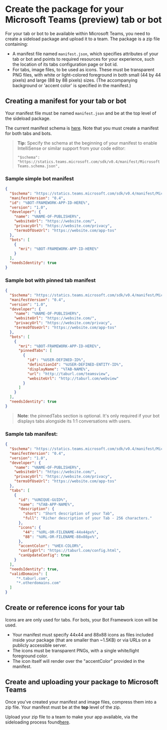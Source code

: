 ﻿# Create the package for your Microsoft Teams (preview) tab or bot

For your tab or bot to be available within Microsoft Teams, you need to create a sideload package and upload it to a team. The package is a zip file containing:

- A manifest file named `manifest.json`, which specifies attributes of your tab or bot and points to required resources for your experience, such the location of its tabs configuration page or bot id.
- For tabs, image files, to be used as icons.  These must be transparent PNG files, with white or light-colored foreground in both small (44 by 44 pixels) and large (88 by 88 pixels) sizes.  (The accompanying background or 'accent color' is specified in the manifest.)

## Creating a manifest for your tab or bot

Your manifest file must be named `manifest.json` and be at the top level of the sideload package.

The current manifest schema is [here](schema.md).  Note that you must create a manifest for both tabs and bots.

> **Tip:** Specify the schema at the beginning of your manifest to enable IntelliSense or similar support from your code editor:
> 
> `"$schema": "https://statics.teams.microsoft.com/sdk/v0.4/manifest/MicrosoftTeams.schema.json",`


### Sample simple bot manifest
```json
{
  "$schema": "https://statics.teams.microsoft.com/sdk/v0.4/manifest/MicrosoftTeams.schema.json",
  "manifestVersion": "0.4",
  "id": "%BOT-FRAMEWORK-APP-ID-HERE%",
  "version": "1.0",
  "developer": {
    "name": "%NAME-OF-PUBLISHER%",
    "websiteUrl": "https://website.com/",
    "privacyUrl": "https://website.com/privacy",
    "termsOfUseUrl": "https://website.com/app-tos"
  },
  "bots": [
    {
      "mri": "%BOT-FRAMEWORK-APP-ID-HERE%"
    }
  ],
  "needsIdentity": true
}
```

### Sample bot with pinned tab manifest

```json
{
  "$schema": "https://statics.teams.microsoft.com/sdk/v0.4/manifest/MicrosoftTeams.schema.json", 
  "manifestVersion": "0.4",
  "version": "1.0",
  "developer": {
    "name": "%NAME-OF-PUBLISHER%",
    "websiteUrl": "https://website.com/",
    "privacyUrl": "https://website.com/privacy",
    "termsOfUseUrl": "https://website.com/app-tos"
  },
  "bots": [
    {
      "mri": "%BOT-FRAMEWORK-APP-ID-HERE%", 
      "pinnedTabs": [
        {
          "id": "%USER-DEFINED-ID%",  
          "definitionId": "%USER-DEFINED-ENTITY-ID%",
          "displayName": "%TAB-NAME%",
          "url": "http://taburl.com/teamsview",  
          "websiteUrl": "http://taburl.com/webview" 
        }
      ]
    }
  ],
  "needsIdentity": true
}
```

> **Note**: the pinnedTabs section is optional.  It's only required if your bot displays tabs alongside its 1:1 conversations with users.

### Sample tab manifest:

```json
{
  "$schema": "https://statics.teams.microsoft.com/sdk/v0.4/manifest/MicrosoftTeams.schema.json", 
  "manifestVersion": "0.4",
  "version": "1.0",
  "developer": {
    "name": "%NAME-OF-PUBLISHER%",
    "websiteUrl": "https://website.com/",
    "privacyUrl": "https://website.com/privacy",
    "termsOfUseUrl": "https://website.com/app-tos"
  },
  "tabs": [
    {
      "id": "%UNIQUE-GUID%",  
      "name": "%TAB-APP-NAME%",
      "description": {
        "short": "Short description of your Tab",
        "full": "Richer description of your Tab - 256 characters."
      },
      "icons": {
        "44": "%URL-OR-FILENAME-44x44px%", 
        "88": "%URL-OR-FILENAME-88x88px%", 
      },
      "accentColor": "%HEX-COLOR%",
      "configUrl": "https://taburl.com/config.html",
      "canUpdateConfig": true
    }
  ],
  "needsIdentity": true,
  "validDomains": [
     "*.taburl.com",
     "*.otherdomains.com"
  ]
}
```


## Create or reference icons for your tab

Icons are are only used for tabs.  For bots, your Bot Framework icon will be used.
* Your manifest must specify 44x44 and 88x88 icons as files included inside your package (that are smaller than ~1.5KB) or via URLs on a publicly accessible server.
* The icons must be transparent PNGs, with a single white/light foreground color.
* The icon itself will render over the "accentColor" provided in the manifest.

## Create and uploading your package to Microsoft Teams

Once you've created your manifest and image files, compress them into a zip file.  Your manifest must be at the **top** level of the zip.

Upload your zip file to a team to make your app available, via the sideloading process found[here](sideload.md).
